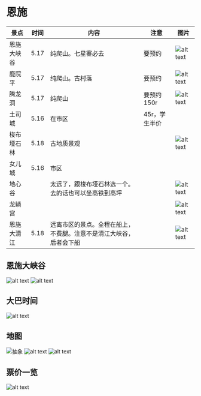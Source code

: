 # 恩施
|景点|时间|内容|注意|图片|
|-|-|-|-|-|
|恩施大峡谷|5.17|纯爬山。七星寨必去|要预约|![alt text]({5F281906-A038-451A-ABBD-168E3DAD564C}.png)|
|鹿院平|5.17|纯爬山。古村落|要预约|![alt text]({F9F2BBCE-2EC1-4C08-A5EE-1987007C5FCE}.png)|
|腾龙洞|5.17|纯爬山|要预约150r|![alt text]({1AFDC675-8D22-4285-BDA5-AE779848F27F}.png)|
|土司城|5.16|在市区|45r，学生半价||
|梭布垭石林|5.18|古地质景观||![alt text]({90FFFD0A-78A2-4733-AF94-B63B14C0AE98}.png)|
|女儿城|5.16|市区||
|地心谷||太远了，跟梭布垭石林选一个。去的话也可以坐高铁到高坪||![alt text]({2B032979-7520-4748-B368-A3BA8055242D}.png)|
|龙鳞宫||||![alt text]({CD666E46-34C7-4218-AF84-8AA3E5518717}.png)|
|恩施大清江|5.18|远离市区的景点。全程在船上，不费腿。注意不是清江大峡谷，后者会下船||![alt text]({1F653C9B-6E0F-49D4-BB2E-836B2433F279}.png)|



## 恩施大峡谷

![alt text]({B9B02C2E-D67B-4A51-A229-5CEBA36039C5}.png)
![alt text]({BF86860C-AA4D-4F06-B0D0-D2924F6B589A}.png)

## 大巴时间

![alt text]({22911C62-C4E8-4025-8473-3A1A39F92EC7}.png)

## 地图
![抽象]({424DAF04-3E6A-4D73-9CD3-C61C098AC06A}.png)
![alt text]({49B689F0-4591-450B-AFFD-903FEB314FC3}.png)
![alt text]({DA1908E5-510B-4F53-BF52-65E6BBB6426C}.png)

## 票价一览

![alt text]({D855474A-78CF-4EA5-937D-310C5AF85013}.png)